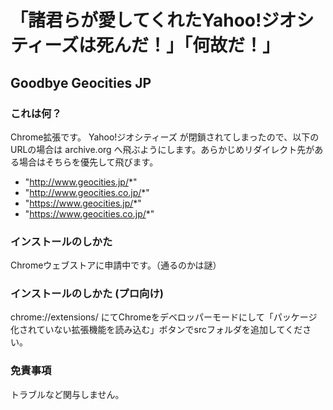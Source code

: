 
# 「諸君らが愛してくれたYahoo!ジオシティーズは死んだ！」「何故だ！」

## Goodbye Geocities JP

### これは何？

Chrome拡張です。
Yahoo!ジオシティーズ が閉鎖されてしまったので、以下のURLの場合は archive.org へ飛ぶようにします。あらかじめリダイレクト先がある場合はそちらを優先して飛びます。

- "http://www.geocities.jp/*"
- "http://www.geocities.co.jp/*"
- "https://www.geocities.jp/*"
- "https://www.geocities.co.jp/*"

### インストールのしかた

Chromeウェブストアに申請中です。（通るのかは謎）

### インストールのしかた (プロ向け)

chrome://extensions/ にてChromeをデベロッパーモードにして「パッケージ化されていない拡張機能を読み込む」ボタンでsrcフォルダを追加してください。

### 免責事項

トラブルなど関与しません。
